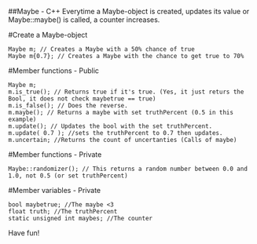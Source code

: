 ##Maybe - C++
Everytime a Maybe-object is created, updates its value or Maybe::maybe() is called, a counter increases.

#Create a Maybe-object

    Maybe m; // Creates a Maybe with a 50% chance of true
    Maybe m{0.7}; // Creates a Maybe with the chance to get true to 70%

#Member functions - Public

    Maybe m;
    m.is_true(); // Returns true if it's true. (Yes, it just returs the Bool, it does not check maybetrue == true)
    m.is_false(); // Does the reverse.
    m.maybe(); // Returns a maybe with set truthPercent (0.5 in this example)
    m.update(); // Updates the bool with the set truthPercent.
    m.update( 0.7 ); //sets the truthPercent to 0.7 then updates.
    m.uncertain; //Returns the count of uncertanties (Calls of maybe)

#Member functions - Private

    Maybe::randomizer(); // This returns a random number between 0.0 and 1.0, not 0.5 (or set truthPercent)

#Member variables - Private

    bool maybetrue; //The maybe <3
    float truth; //The truthPercent
    static unsigned int maybes; //The counter

Have fun!

